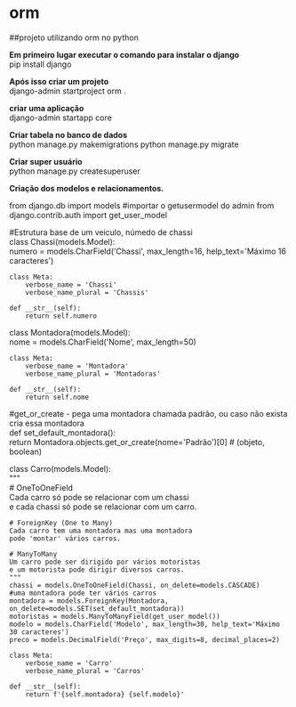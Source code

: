 # orm  
##projeto utilizando orm no python 


**Em primeiro lugar executar o comando para instalar o django**  
pip install django

**Após isso criar um projeto**  
django-admin startproject orm .

**criar uma aplicação**    
django-admin startapp core


**Criar tabela no banco de dados**   
python manage.py makemigrations
python manage.py migrate

**Criar super usuário**  
python manage.py createsuperuser


**Criação dos modelos e relacionamentos.**

from django.db import models
#importar o getusermodel do admin
from django.contrib.auth import get_user_model


#Estrutura base de um veiculo, númedo de chassi  
class Chassi(models.Model):  
    numero = models.CharField('Chassi', max_length=16, help_text='Máximo 16 caracteres')  

    class Meta:  
        verbose_name = 'Chassi'  
        verbose_name_plural = 'Chassis'  

    def __str__(self):  
        return self.numero  


class Montadora(models.Model):  
    nome = models.CharField('Nome', max_length=50)  

    class Meta:  
        verbose_name = 'Montadora'  
        verbose_name_plural = 'Montadoras'  

    def __str__(self):  
        return self.nome  

#get_or_create - pega uma montadora chamada padrão, ou caso não exista cria essa montadora  
def set_default_montadora():  
    return Montadora.objects.get_or_create(nome='Padrão')[0]  # (objeto, boolean)  


class Carro(models.Model):  
    """  
    # OneToOneField  
    Cada carro só pode se relacionar com um chassi  
    e cada chassi só pode se relacionar com um carro.  

    # ForeignKey (One to Many)  
    Cada carro tem uma montadora mas uma montadora  
    pode 'montar' vários carros.  

    # ManyToMany  
    Um carro pode ser dirigido por vários motoristas  
    e um motorista pode dirigir diversos carros.  
    """  
    chassi = models.OneToOneField(Chassi, on_delete=models.CASCADE)  
    #uma montadora pode ter vários carros  
    montadora = models.ForeignKey(Montadora, on_delete=models.SET(set_default_montadora))  
    motoristas = models.ManyToManyField(get_user_model())  
    modelo = models.CharField('Modelo', max_length=30, help_text='Máximo 30 caracteres')  
    preco = models.DecimalField('Preço', max_digits=8, decimal_places=2)  

    class Meta:  
        verbose_name = 'Carro'  
        verbose_name_plural = 'Carros'  

    def __str__(self):  
        return f'{self.montadora} {self.modelo}'  



